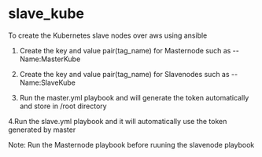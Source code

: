 # slave_kube

To create the Kubernetes slave nodes over aws using ansible

1. Create the key and value pair(tag_name) for Masternode such as --Name:MasterKube

2. Create the key and value pair(tag_name) for Slavenodes such as --Name:SlaveKube

3. Run the master.yml playbook and will generate the token automatically and store in /root directory

4.Run the slave.yml playbook and it will automatically use the token generated by master

Note: Run the Masternode playbook before ruuning the slavenode playbook
